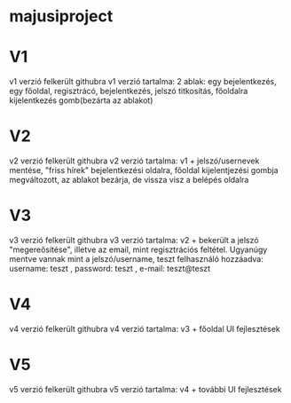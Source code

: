 # majusiproject
# V1
v1 verzió felkerült githubra
v1 verzió tartalma: 2 ablak: egy bejelentkezés, egy főoldal, regisztrácó, bejelentkezés, jelszó titkosítás, főoldalra kijelentkezés gomb(bezárta az ablakot)

# V2 
v2 verzió felkerült githubra
v2 verzió tartalma: v1 + jelszó/usernevek mentése, "friss hírek" bejelentkezési oldalra, főoldal kijelentjezési gombja megváltozott, az ablakot bezárja, de vissza visz a belépés oldalra

# V3 
v3 verzió felkerült githubra
v3 verzió tartalma: v2 + bekerült a jelszó "megereősítése", illetve az email, mint regisztrációs feltétel. Ugyanúgy mentve vannak mint a jelszó/username, teszt felhasználó hozzáadva: username: teszt , password: teszt , e-mail: teszt@teszt 

# V4 
v4 verzió felkerült githubra
v4 verzió tartalma: v3 + főoldal UI fejlesztések

# V5 
v5 verzió felkerült githubra
v5 verzió tartalma: v4 + további UI fejlesztések


